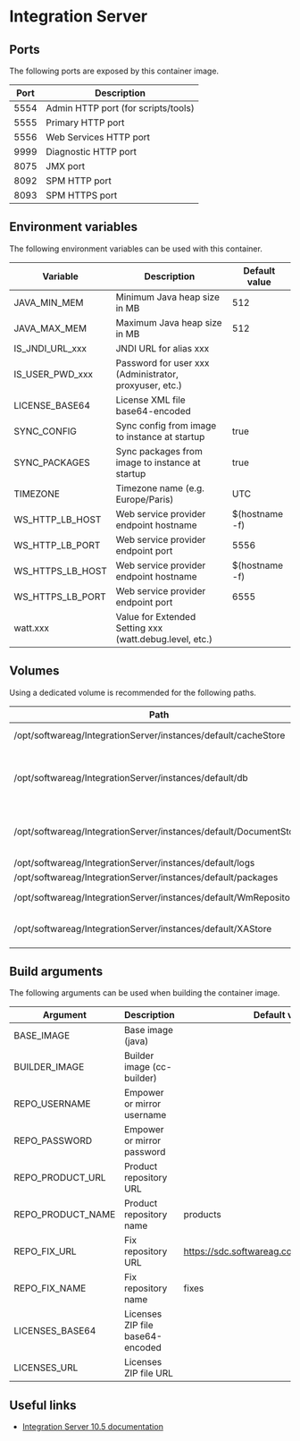 # Integration Server

## Ports

The following ports are exposed by this container image.

| Port | Description |
| ---- | ----------- |
| 5554 | Admin HTTP port (for scripts/tools) |
| 5555 | Primary HTTP port |
| 5556 | Web Services HTTP port |
| 9999 | Diagnostic HTTP port |
| 8075 | JMX port |
| 8092 | SPM HTTP port |
| 8093 | SPM HTTPS port |

## Environment variables

The following environment variables can be used with this container.

| Variable | Description | Default value |
| -------- | ----------- | ------------- |
| JAVA_MIN_MEM | Minimum Java heap size in MB | 512 |
| JAVA_MAX_MEM | Maximum Java heap size in MB | 512 |
| IS_JNDI_URL_xxx | JNDI URL for alias xxx | |
| IS_USER_PWD_xxx | Password for user xxx (Administrator, proxyuser, etc.) | |
| LICENSE_BASE64 | License XML file base64-encoded | |
| SYNC_CONFIG | Sync config from image to instance at startup | true |
| SYNC_PACKAGES | Sync packages from image to instance at startup | true |
| TIMEZONE | Timezone name (e.g. Europe/Paris) | UTC |
| WS_HTTP_LB_HOST | Web service provider endpoint hostname | $(hostname -f) |
| WS_HTTP_LB_PORT | Web service provider endpoint port | 5556 |
| WS_HTTPS_LB_HOST | Web service provider endpoint hostname | $(hostname -f) |
| WS_HTTPS_LB_PORT | Web service provider endpoint port | 6555 |
| watt.xxx | Value for Extended Setting xxx (watt.debug.level, etc.) | |

## Volumes

Using a dedicated volume is recommended for the following paths.

| Path | Description |
| ---- | ----------- |
| /opt/softwareag/IntegrationServer/instances/default/cacheStore | Cache persistence |
| /opt/softwareag/IntegrationServer/instances/default/db | Derby databases (embedded, audit, CSQ ...) |
| /opt/softwareag/IntegrationServer/instances/default/DocumentStore | Document store (resubmit, triggers ...) |
| /opt/softwareag/IntegrationServer/instances/default/logs | Server logs |
| /opt/softwareag/IntegrationServer/instances/default/packages | Packages |
| /opt/softwareag/IntegrationServer/instances/default/WmRepository4 | Legacy repository |
| /opt/softwareag/IntegrationServer/instances/default/XAStore | XA transaction store |

## Build arguments

The following arguments can be used when building the container image.

| Argument | Description | Default value |
| -------- | ----------- | ------------- |
| BASE_IMAGE | Base image (java) | |
| BUILDER_IMAGE | Builder image (cc-builder) | |
| REPO_USERNAME | Empower or mirror username | |
| REPO_PASSWORD | Empower or mirror password | |
| REPO_PRODUCT_URL | Product repository URL | |
| REPO_PRODUCT_NAME | Product repository name | products |
| REPO_FIX_URL | Fix repository URL | https://sdc.softwareag.com/updates/prodRepo |
| REPO_FIX_NAME | Fix repository name | fixes |
| LICENSES_BASE64 | Licenses ZIP file base64-encoded | |
| LICENSES_URL | Licenses ZIP file URL | |

## Useful links

- [Integration Server 10.5 documentation](https://documentation.softwareag.com/webmethods/microservices_container/msc10-5/10-5_MSC_PIE_webhelp/index.html)
